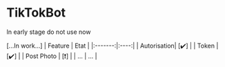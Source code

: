# TikTokBot
In early stage do not use now

[...In work...]
| Feature | Etat |
|:-------:|:----:|
| Autorisation| [✔️] |
| Token | [✔️] |
| Post Photo | [❗] |
| ... | ... |

